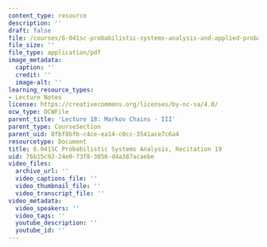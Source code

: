 ```yaml
---
content_type: resource
description: ''
draft: false
file: /courses/6-041sc-probabilistic-systems-analysis-and-applied-probability-fall-2013/76b15c9224e073f83056d4a387acaebe_MIT6_041SCF13_rec19.pdf
file_size: ''
file_type: application/pdf
image_metadata:
  caption: ''
  credit: ''
  image-alt: ''
learning_resource_types:
- Lecture Notes
license: https://creativecommons.org/licenses/by-nc-sa/4.0/
ocw_type: OCWFile
parent_title: 'Lecture 18: Markov Chains - III'
parent_type: CourseSection
parent_uid: 8fbf8bfb-c4ce-ea14-c0cc-3541ace7c6a4
resourcetype: Document
title: 6.041SC Probabilistic Systems Analysis, Recitation 19
uid: 76b15c92-24e0-73f8-3056-d4a387acaebe
video_files:
  archive_url: ''
  video_captions_file: ''
  video_thumbnail_file: ''
  video_transcript_file: ''
video_metadata:
  video_speakers: ''
  video_tags: ''
  youtube_description: ''
  youtube_id: ''
---
```

